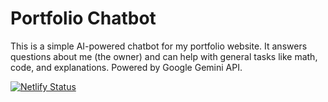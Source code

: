 
# Portfolio Chatbot

This is a simple AI-powered chatbot for my portfolio website. It answers questions about me (the owner) and can help with general tasks like math, code, and explanations. Powered by Google Gemini API.

[![Netlify Status](https://api.netlify.com/api/v1/badges/2b9e11dc-0390-41f1-8ce8-18352ce178ee/deploy-status)](https://app.netlify.com/projects/chat-port/deploys)
